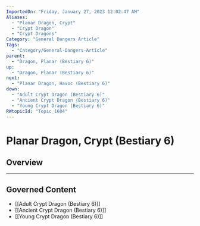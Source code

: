 ```yaml
---
ImportedOn: "Friday, January 27, 2023 12:02:47 AM"
Aliases:
  - "Planar Dragon, Crypt"
  - "Crypt Dragon"
  - "Crypt Dragons"
Category: "General Dangers Article"
Tags:
  - "Category/General-Dangers-Article"
parent:
  - "Dragon, Planar (Bestiary 6)"
up:
  - "Dragon, Planar (Bestiary 6)"
next:
  - "Planar Dragon, Havoc (Bestiary 6)"
down:
  - "Adult Crypt Dragon (Bestiary 6)"
  - "Ancient Crypt Dragon (Bestiary 6)"
  - "Young Crypt Dragon (Bestiary 6)"
RWtopicId: "Topic_1604"
---
```

# Planar Dragon, Crypt (Bestiary 6)
## Overview
---
## Governed Content
- [[Adult Crypt Dragon (Bestiary 6)]]
- [[Ancient Crypt Dragon (Bestiary 6)]]
- [[Young Crypt Dragon (Bestiary 6)]]

